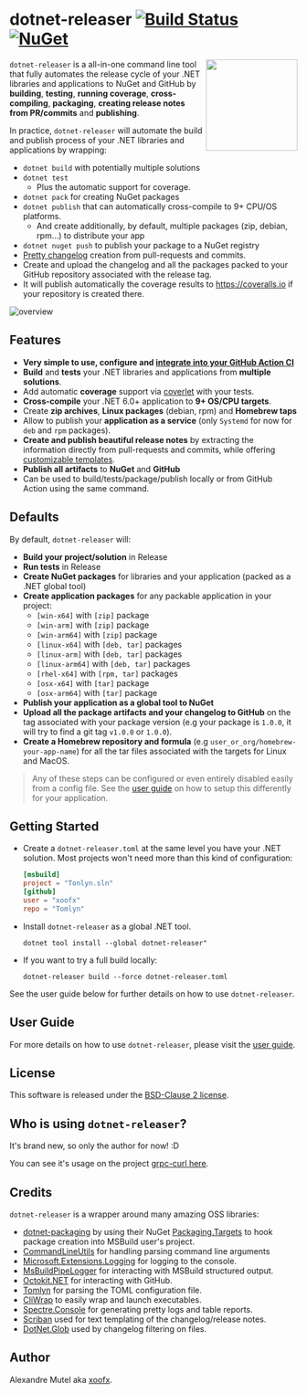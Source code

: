 # dotnet-releaser [![Build Status](https://github.com/xoofx/dotnet-releaser/workflows/ci/badge.svg?branch=main)](https://github.com/xoofx/dotnet-releaser/actions) [![NuGet](https://img.shields.io/nuget/v/dotnet-releaser.svg)](https://www.nuget.org/packages/dotnet-releaser/)

<img align="right" width="160px" height="160px" src="https://raw.githubusercontent.com/xoofx/dotnet-releaser/main/img/dotnet-releaser.png">

`dotnet-releaser` is a all-in-one command line tool that fully automates the release cycle of your .NET libraries and applications to NuGet and GitHub by **building**, **testing**, **running coverage**, **cross-compiling**, **packaging**, **creating release notes from PR/commits** and **publishing**.

In practice, `dotnet-releaser` will automate the build and publish process of your .NET libraries and applications by wrapping:

- `dotnet build` with potentially multiple solutions
- `dotnet test`
  - Plus the automatic support for coverage.
- `dotnet pack` for creating NuGet packages
- `dotnet publish` that can automatically cross-compile to 9+ CPU/OS platforms.
  - And create additionally, by default, multiple packages (zip, debian, rpm...) to distribute your app
- `dotnet nuget push` to publish your package to a NuGet registry
- [Pretty changelog](https://github.com/xoofx/dotnet-releaser/blob/main/doc/changelog_user_guide.md#11-overview) creation from pull-requests and commits.
- Create and upload the changelog and all the packages packed to your GitHub repository associated with the release tag.
- It will publish automatically the coverage results to https://coveralls.io if your repository is created there.
  
![overview](https://raw.githubusercontent.com/xoofx/dotnet-releaser/main/doc/overview.drawio.svg)

## Features

- **Very simple to use, configure and [integrate into your GitHub Action CI](https://github.com/xoofx/dotnet-releaser/blob/main/doc/readme.md#3-adding-dotnet-releaser-to-your-ci-on-github)**
- **Build** and **tests** your .NET libraries and applications from **multiple solutions**.
- Add automatic **coverage** support via [coverlet](https://github.com/coverlet-coverage/coverlet) with your tests.
- **Cross-compile** your .NET 6.0+ application to **9+ OS/CPU targets**.
- Create **zip archives**, **Linux packages** (debian, rpm) and **Homebrew taps**
- Allow to publish your **application as a service** (only `Systemd` for now for `deb` and `rpm` packages).
- **Create and publish beautiful release notes** by extracting the information directly from pull-requests and commits, while offering [customizable templates](https://github.com/xoofx/dotnet-releaser/blob/main/doc/changelog_user_guide.md).
- **Publish all artifacts** to **NuGet** and **GitHub**
- Can be used to build/tests/package/publish locally or from GitHub Action using the same command.

## Defaults

By default, `dotnet-releaser` will:

- **Build your project/solution** in Release 
- **Run tests** in Release
- **Create NuGet packages** for libraries and your application (packed as a .NET global tool)
- **Create application packages** for any packable application in your project:
  - `[win-x64]` with `[zip]` package            
  - `[win-arm]` with `[zip]` package            
  - `[win-arm64]` with `[zip]` package          
  - `[linux-x64]` with `[deb, tar]` packages    
  - `[linux-arm]` with `[deb, tar]` packages    
  - `[linux-arm64]` with `[deb, tar]` packages  
  - `[rhel-x64]` with `[rpm, tar]` packages     
  - `[osx-x64]` with `[tar]` package            
  - `[osx-arm64]` with `[tar]` package          
- **Publish your application as a global tool to NuGet**
- **Upload all the package artifacts and your changelog to GitHub** on the tag associated with your package version (e.g your package is `1.0.0`, it will try to find a git tag `v1.0.0` or `1.0.0`).
- **Create a Homebrew repository and formula**  (e.g `user_or_org/homebrew-your-app-name`) for all the tar files associated with the targets for Linux and MacOS.

> Any of these steps can be configured or even entirely disabled easily from a config file.
> See the [user guide](https://github.com/xoofx/dotnet-releaser/blob/main/doc/readme.md) on how to setup this differently for your application.
## Getting Started

- Create a `dotnet-releaser.toml` at the same level you have your .NET solution. Most projects won't need more than this kind of configuration:
  ```toml
  [msbuild]
  project = "Tonlyn.sln"
  [github]
  user = "xoofx"
  repo = "Tomlyn"
  ```
- Install `dotnet-releaser` as a global .NET tool.
  ```
  dotnet tool install --global dotnet-releaser"
  ```
- If you want to try a full build locally:
  ```
  dotnet-releaser build --force dotnet-releaser.toml
  ```

See the user guide below for further details on how to use `dotnet-releaser`.

## User Guide

For more details on how to use `dotnet-releaser`, please visit the [user guide](https://github.com/xoofx/dotnet-releaser/blob/main/doc/readme.md).
## License

This software is released under the [BSD-Clause 2 license](https://opensource.org/licenses/BSD-2-Clause). 

## Who is using `dotnet-releaser`?

It's brand new, so only the author for now! :D

You can see it's usage on the project [grpc-curl here](https://github.com/xoofx/grpc-curl/releases/tag/1.3.2).

## Credits

`dotnet-releaser` is a wrapper around many amazing OSS libraries:

- [dotnet-packaging](https://github.com/quamotion/dotnet-packaging) by using their NuGet [Packaging.Targets](https://www.nuget.org/packages/Packaging.Targets) to hook package creation into MSBuild user's project.
- [CommandLineUtils](https://github.com/natemcmaster/CommandLineUtils) for handling parsing command line arguments
- [Microsoft.Extensions.Logging](https://github.com/dotnet/runtime/) for logging to the console.
- [MsBuildPipeLogger](https://github.com/daveaglick/MsBuildPipeLogger) for interacting with MSBuild structured output.
- [Octokit.NET](https://github.com/octokit/octokit.net) for interacting with GitHub.
- [Tomlyn](https://github.com/xoofx/Tomlyn) for parsing the TOML configuration file.
- [CliWrap](https://github.com/Tyrrrz/CliWrap) to easily wrap and launch executables.
- [Spectre.Console](https://github.com/spectreconsole/spectre.console) for generating pretty logs and table reports.
- [Scriban](https://github.com/scriban/scriban) used for text templating of the changelog/release notes.
- [DotNet.Glob](https://github.com/dazinator/DotNet.Glob) used by changelog filtering on files.
## Author

Alexandre Mutel aka [xoofx](http://xoofx.com).
